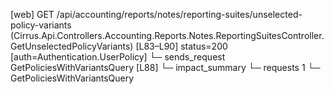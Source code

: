 [web] GET /api/accounting/reports/notes/reporting-suites/unselected-policy-variants  (Cirrus.Api.Controllers.Accounting.Reports.Notes.ReportingSuitesController.GetUnselectedPolicyVariants)  [L83–L90] status=200 [auth=Authentication.UserPolicy]
  └─ sends_request GetPoliciesWithVariantsQuery [L88]
  └─ impact_summary
    └─ requests 1
      └─ GetPoliciesWithVariantsQuery

